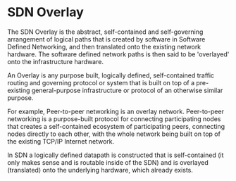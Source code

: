# SDN Overlay

The SDN Overlay is the abstract, self-contained and self-governing arrangement of logical paths that is created by software in Software Defined Networking, and then translated onto the existing network hardware. The software defined network paths is then said to be 'overlayed' onto the infrastructure hardware.

An Overlay is any purpose built, logically defined, self-contained traffic routing and governing protocol or system that is built on top of a pre-existing general-purpose infrastructure or protocol of an otherwise similar purpose.

For example, Peer-to-peer networking is an overlay network. Peer-to-peer networking is a purpose-built protocol for connecting participating nodes that creates a self-contained ecosystem of participating peers, connecting nodes directly to each other, with the whole network being built on top of the existing TCP/IP Internet network.

In SDN a logically defined datapath is constructed that is self-contained (it only makes sense and is routable inside of the SDN) and is overlayed (translated) onto the underlying hardware, which already exists.